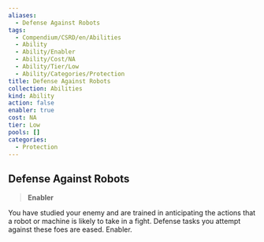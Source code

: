 ```yaml
---
aliases:
  - Defense Against Robots
tags:
  - Compendium/CSRD/en/Abilities
  - Ability
  - Ability/Enabler
  - Ability/Cost/NA
  - Ability/Tier/Low
  - Ability/Categories/Protection
title: Defense Against Robots
collection: Abilities
kind: Ability
action: false
enabler: true
cost: NA
tier: Low
pools: []
categories:
  - Protection
---
```

## Defense Against Robots  
>**Enabler**
  
You have studied your enemy and are trained in anticipating the actions that a robot or machine is likely to take in a fight. Defense tasks you attempt against these foes are eased. Enabler.
